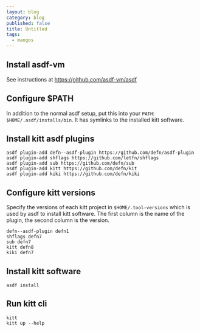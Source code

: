 ```yaml
---
layout: blog
category: blog
published: false
title: Untitled
tags:
  - mangos
---
```

## Install asdf-vm

See instructions at https://github.com/asdf-vm/asdf

## Configure $PATH

In addition to the normal asdf setup, put this into your `PATH`: `$HOME/.asdf/installs/bin`.  It has symlinks to the installed kitt software.

## Install kitt asdf plugins

```
asdf plugin-add defn--asdf-plugin https://github.com/defn/asdf-plugin
asdf plugin-add shflags https://github.com/letfn/shflags
asdf plugin-add sub https://github.com/defn/sub
asdf plugin-add kitt https://github.com/defn/kit
asdf plugin-add kiki https://github.com/defn/kiki
```

## Configure kitt versions

Specify the versions of each kitt project in `$HOME/.tool-versions` which is used by asdf to install kitt software.  The first column is the name of the plugin, the second column is the version.

```
defn--asdf-plugin defn1
shflags defn7
sub defn7
kitt defn8
kiki defn7
```

## Install kitt software

`asdf install`

## Run kitt cli

```
kitt
kitt up --help
```
